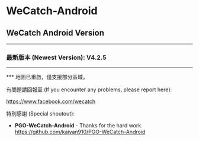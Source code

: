 # WeCatch-Android

## WeCatch Android Version
---
### 最新版本 (Newest Version): V4.2.5
---
*** 地圖已重啟，僅支援部分區域。

有問題請回報至 (If you encounter any problems, please report here):

https://www.facebook.com/wecatch

特別感謝 (Special shoutout):

* **PGO-WeCatch-Android** - Thanks for the hard work.
https://github.com/kaiyan910/PGO-WeCatch-Android
